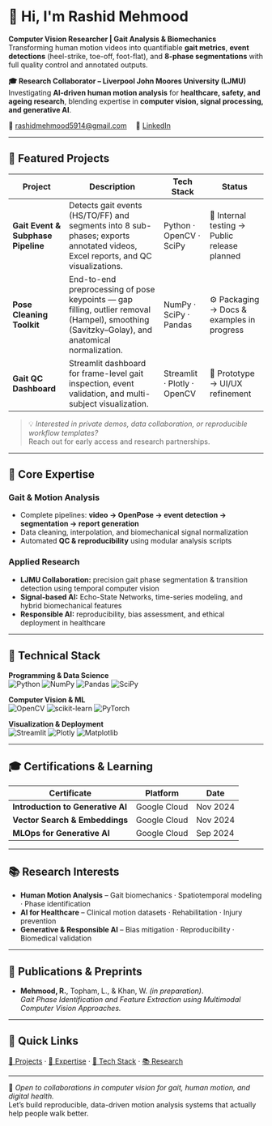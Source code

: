 # 👋 Hi, I'm Rashid Mehmood

**Computer Vision Researcher | Gait Analysis & Biomechanics**  
Transforming human motion videos into quantifiable **gait metrics**, **event detections** (heel-strike, toe-off, foot-flat), and **8-phase segmentations** with full quality control and annotated outputs.

**🎓 Research Collaborator – Liverpool John Moores University (LJMU)**  
Investigating **AI-driven human motion analysis** for **healthcare, safety, and ageing research**, blending expertise in **computer vision, signal processing, and generative AI**.

📧 [rashidmehmood5914@gmail.com](mailto:rashidmehmood5914@gmail.com) 
🔗 [LinkedIn](https://linkedin.com/in/rashid-mehmood-5b4b2b291)

---

## 🚀 Featured Projects

| Project | Description | Tech Stack | Status |
|---|---|---|---|
| **Gait Event & Subphase Pipeline** | Detects gait events (HS/TO/FF) and segments into 8 sub-phases; exports annotated videos, Excel reports, and QC visualizations. | Python · OpenCV · SciPy | 🧪 Internal testing → Public release planned |
| **Pose Cleaning Toolkit** | End-to-end preprocessing of pose keypoints — gap filling, outlier removal (Hampel), smoothing (Savitzky–Golay), and anatomical normalization. | NumPy · SciPy · Pandas | ⚙️ Packaging → Docs & examples in progress |
| **Gait QC Dashboard** | Streamlit dashboard for frame-level gait inspection, event validation, and multi-subject visualization. | Streamlit · Plotly · OpenCV | 🧩 Prototype → UI/UX refinement |

> 💡 *Interested in private demos, data collaboration, or reproducible workflow templates?*  
> Reach out for early access and research partnerships.

---

## 🧠 Core Expertise

### Gait & Motion Analysis
- Complete pipelines: **video → OpenPose → event detection → segmentation → report generation**
- Data cleaning, interpolation, and biomechanical signal normalization
- Automated **QC & reproducibility** using modular analysis scripts

### Applied Research
- **LJMU Collaboration:** precision gait phase segmentation & transition detection using temporal computer vision
- **Signal-based AI:** Echo-State Networks, time-series modeling, and hybrid biomechanical features
- **Responsible AI:** reproducibility, bias assessment, and ethical deployment in healthcare

---

## 🧰 Technical Stack

**Programming & Data Science**  
![Python](https://img.shields.io/badge/Python-3776AB?logo=python&logoColor=white)
![NumPy](https://img.shields.io/badge/NumPy-013243?logo=numpy&logoColor=white)
![Pandas](https://img.shields.io/badge/Pandas-150458?logo=pandas&logoColor=white)
![SciPy](https://img.shields.io/badge/SciPy-8CAAE6?logo=scipy&logoColor=white)

**Computer Vision & ML**  
![OpenCV](https://img.shields.io/badge/OpenCV-5C3EE8?logo=opencv&logoColor=white)
![scikit-learn](https://img.shields.io/badge/scikit--learn-F7931E?logo=scikit-learn&logoColor=white)
![PyTorch](https://img.shields.io/badge/PyTorch-EE4C2C?logo=pytorch&logoColor=white)

**Visualization & Deployment**  
![Streamlit](https://img.shields.io/badge/Streamlit-FF4B4B?logo=streamlit&logoColor=white)
![Plotly](https://img.shields.io/badge/Plotly-3F4F75?logo=plotly&logoColor=white)
![Matplotlib](https://img.shields.io/badge/Matplotlib-11557c?logo=matplotlib&logoColor=white)

---

## 🎓 Certifications & Learning

| Certificate | Platform | Date |
|---|---|---|
| **Introduction to Generative AI** | Google Cloud | Nov 2024 |
| **Vector Search & Embeddings** | Google Cloud | Nov 2024 |
| **MLOps for Generative AI** | Google Cloud | Sep 2024 |

---

## 📚 Research Interests

- **Human Motion Analysis** – Gait biomechanics · Spatiotemporal modeling · Phase identification  
- **AI for Healthcare** – Clinical motion datasets · Rehabilitation · Injury prevention  
- **Generative & Responsible AI** – Bias mitigation · Reproducibility · Biomedical validation  

---

## 📝 Publications & Preprints

- **Mehmood, R.**, Topham, L., & Khan, W. *(in preparation)*.  
  *Gait Phase Identification and Feature Extraction using Multimodal Computer Vision Approaches.*

---

## 🔗 Quick Links
[🚀 Projects](#-featured-projects) · [🧠 Expertise](#-core-expertise) · [🧰 Tech Stack](#-technical-stack) · [📚 Research](#-research-interests)

---

💬 *Open to collaborations in computer vision for gait, human motion, and digital health.*  
Let’s build reproducible, data-driven motion analysis systems that actually help people walk better.
